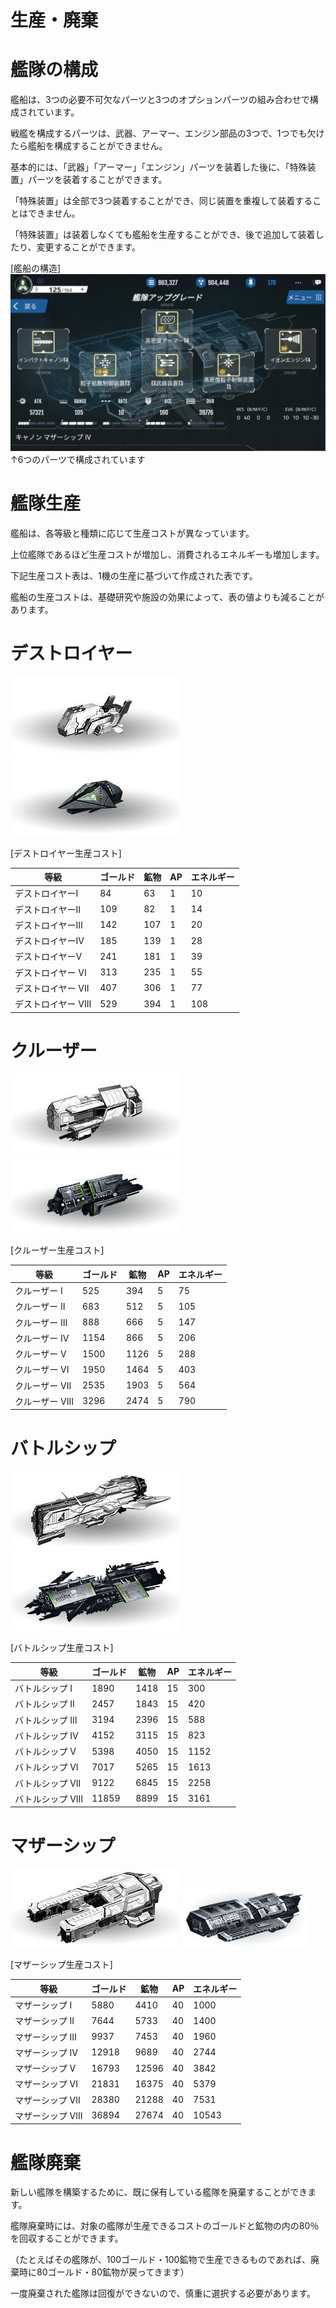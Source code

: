 # 生産・廃棄

# 艦隊の構成
艦船は、3つの必要不可欠なパーツと3つのオプションパーツの組み合わせで構成されています。

戦艦を構成するパーツは、武器、アーマー、エンジン部品の3つで、1つでも欠けたら艦船を構成することができません。

基本的には、「武器」「アーマー」「エンジン」パーツを装着した後に、「特殊装置」パーツを装着することができます。

「特殊装置」は全部で3つ装着することができ、同じ装置を重複して装着することはできません。

「特殊装置」は装着しなくても艦船を生産することができ、後で追加して装着したり、変更することができます。

[艦船の構造]
![](_images/33.png)
↑6つのパーツで構成されています

# 艦隊生産
艦船は、各等級と種類に応じて生産コストが異なっています。

上位艦隊であるほど生産コストが増加し、消費されるエネルギーも増加します。

下記生産コスト表は、1機の生産に基づいて作成された表です。

艦船の生産コストは、基礎研究や施設の効果によって、表の値よりも減ることがあります。


# デストロイヤー
![](_images/a69.jpg) ![](_images/a70.jpg)

[デストロイヤー生産コスト]

| 等級 | ゴールド| 鉱物 | AP | エネルギー |
| --- | --- | --- |--- | --- |
|デストロイヤーⅠ |84|63|1|10|
|デストロイヤーⅡ|109|82|1|14|
|デストロイヤーⅢ|142|107|1|20|
|デストロイヤーⅣ|185|139|1|28|
|デストロイヤーⅤ|241|181|1|39|
|デストロイヤー ⅤI|313|235|1|55|
|デストロイヤー ⅤII|407|306|1|77|
|デストロイヤー ⅤIII|529|394|1|108|

# クルーザー
![](_images/a71.jpg) ![](_images/a72.jpg)

[クルーザー生産コスト]

| 等級 | ゴールド| 鉱物 | AP | エネルギー |
| --- | --- | --- |--- | --- |
|クルーザー Ⅰ|525|394|5|75
|クルーザー Ⅱ| 683 | 512 |5|105
|クルーザー Ⅲ| 888 | 666 |5|147
|クルーザー Ⅳ| 1154 | 866 |5|206
|クルーザー Ⅴ| 1500 | 1126 |5|288
|クルーザー ⅤI| 1950 | 1464 |5|403
|クルーザー ⅤII| 2535 | 1903 |5|564
|クルーザー ⅤIII| 3296 | 2474 |5|790

# バトルシップ

![](_images/a73.jpg) ![](_images/a74.jpg)

[バトルシップ生産コスト]

| 等級 | ゴールド| 鉱物 | AP | エネルギー |
| --- | --- | --- |--- | --- |
|バトルシップ Ⅰ|1890|1418|15|300|
|バトルシップ Ⅱ|2457|1843|15|420|
|バトルシップ Ⅲ|3194|2396|15|588|
|バトルシップ Ⅳ|4152|3115|15|823|
|バトルシップ Ⅴ|5398|4050|15|1152|
|バトルシップ ⅤI|7017|5265|15|1613|
|バトルシップ ⅤII|9122|6845|15|2258|
|バトルシップ ⅤIII|11859|8899|15|3161|

# マザーシップ
![](_images/a75.jpg) ![](_images/a76.jpg)

[マザーシップ生産コスト]

| 等級 | ゴールド| 鉱物 | AP | エネルギー |
| --- | --- | --- |--- | --- |
|マザーシップ Ⅰ|5880|4410|40|1000
|マザーシップ Ⅱ|7644|5733|40|1400
|マザーシップ Ⅲ|9937|7453|40|1960
|マザーシップ Ⅳ|12918|9689|40|2744
|マザーシップ Ⅴ|16793|12596|40|3842
|マザーシップ ⅤI|21831|16375|40|5379
|マザーシップ ⅤII|28380|21288|40|7531
|マザーシップ ⅤIII|36894|27674|40|10543

# 艦隊廃棄
新しい艦隊を構築するために、既に保有している艦隊を廃棄することができます。

艦隊廃棄時には、対象の艦隊が生産できるコストのゴールドと鉱物の内の80％を回収することができます。

（たとえばその艦隊が、100ゴールド・100鉱物で生産できるものであれば、廃棄時に80ゴールド・80鉱物が戻ってきます）

一度廃棄された艦隊は回復ができないので、慎重に選択する必要があります。